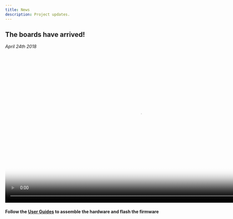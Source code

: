 ```yaml
---
title: News
description: Project updates.
---
```


## The boards have arrived!
_April 24th 2018_

<video id="video" class="video-js vjs-default-skin" controls preload="auto" width="864" height="480" poster="/assets/images/disaster.radio.fitz.v3board.jpg" data-setup="{}">
  <source src="//disaster.radio/videos/fitz_april_update_1080p.mp4" type="video/mp4" label="1080p" />
  <source src="//disaster.radio/videos/fitz_april_update_1080p.webm" type="video/webm" label="1080p" />
  <source src="//disaster.radio/videos/fitz_april_update_720p.mp4" type="video/mp4" label="720p" />
  <source src="//disaster.radio/videos/fitz_april_update_720p.webm" type="video/webm" label="720p" />
  <source src="//disaster.radio/videos/fitz_april_update_480p.mp4" type="video/mp4" label="480p" />
  <source src="//disaster.radio/videos/fitz_april_update_480p.webm" type="video/webm" label="480p" />
</video>

<script>
  // disable google analytics for video.js
  window.HELP_IMPROVE_VIDEOJS = false;
</script>
<script src="https://vjs.zencdn.net/6.6.3/video.js"></script>
<script src="/assets/javascript/videojs-resolution-switcher.js"></script>

<script>

  videojs('video').videoJsResolutionSwitcher({
    default: '480p',
    dynamicLabel: true
  });

</script>

#### Follow the [User Guides](/learn/user-guides) to assemble the hardware and  flash the firmware


